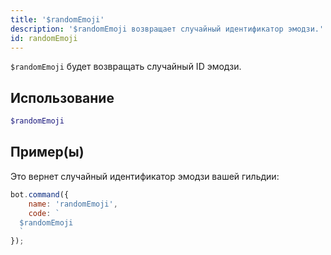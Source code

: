 ```yaml
---
title: '$randomEmoji'
description: '$randomEmoji возвращает случайный идентификатор эмодзи.'
id: randomEmoji
---
```


`$randomEmoji` будет возвращать случайный ID эмодзи.

## Использование

```php
$randomEmoji
```

## Пример(ы)

Это вернет случайный идентификатор эмодзи вашей гильдии:

```javascript
bot.command({
    name: 'randomEmoji',
    code: `
  $randomEmoji
  `
});
```
